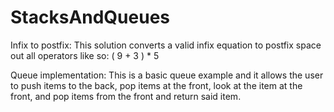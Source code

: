 # StacksAndQueues
Infix to postfix:
This solution converts a valid infix equation to postfix 
space out all operators like so: ( 9 + 3 ) * 5

Queue implementation:
This is a basic queue example and it allows the user to push items to the back, 
pop items at the front, look at the item at the front, and pop items from the front and return said item.
